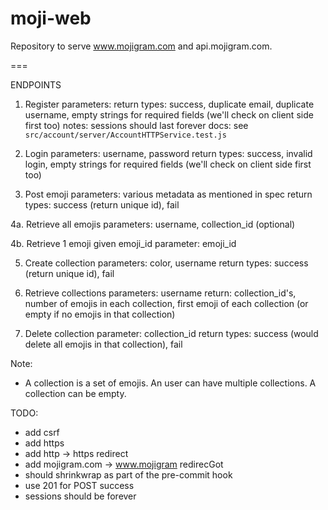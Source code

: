 moji-web
===

Repository to serve www.mojigram.com and api.mojigram.com.


===

ENDPOINTS

1. Register
parameters:
return types: success, duplicate email, duplicate username, empty strings for required fields (we'll check on client side first too)
notes: sessions should last forever
docs: see `src/account/server/AccountHTTPService.test.js`

2. Login
parameters: username, password
return types: success, invalid login, empty strings for required fields (we'll check on client side first too)

3. Post emoji
parameters: various metadata as mentioned in spec
return types: success (return unique id), fail

4a. Retrieve all emojis
parameters: username, collection_id (optional)

4b. Retrieve 1 emoji given emoji_id
parameter: emoji_id

5. Create collection
parameters: color, username
return types: success (return unique id), fail

6. Retrieve collections
parameters: username
return: collection_id's, number of emojis in each collection, first emoji of each collection (or empty if no emojis in that collection)

7. Delete collection
parameter: collection_id
return types: success (would delete all emojis in that collection), fail

Note:
- A collection is a set of emojis. An user can have multiple collections. A collection can be empty.


TODO:
- add csrf
- add https
- add http -> https redirect
- add mojigram.com -> www.mojigram redirecGot
- should shrinkwrap as part of the pre-commit hook
- use 201 for POST success
- sessions should be forever
